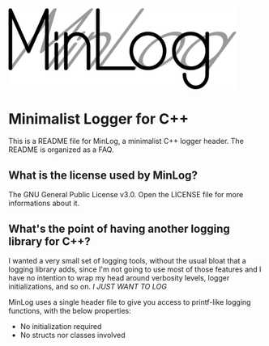 <img src="https://github.com/MuAlphaOmegaEpsilon/MinLog/blob/master/images/MinLog.png" alt="MinLog" width="450">

# Minimalist Logger for C++
This is a README file for MinLog, a minimalist C++ logger header.
The README is organized as a FAQ.

## What is the license used by MinLog?
The GNU General Public License v3.0.
Open the LICENSE file for more informations about it.

## What's the point of having another logging library for C++?
I wanted a very small set of logging tools, without the usual bloat that a logging library adds, since I'm not going to use most of those features and I have no intention to wrap my head around verbosity levels, logger initializations, and so on. 
*I JUST WANT TO LOG*



MinLog uses a single header file to give you access to printf-like logging functions, with the below properties:
* No initialization required
* No structs nor classes involved